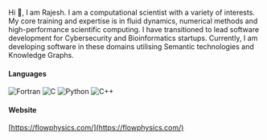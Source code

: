Hi 👋, I am Rajesh. I am a computational scientist with a variety of interests. My core training and expertise is in fluid dynamics, numerical methods and high-performance scientific computing. I have transitioned to lead software development for Cybersecurity and Bioinformatics startups. Currently, I am developing software in these domains utilising Semantic technologies and Knowledge Graphs. 

#### Languages
![Fortran](https://img.shields.io/badge/-Fortran-734f96?&logo=Fortran)
![C](https://img.shields.io/badge/-C-888?&logo=C&logoColor=fff)
![Python](https://img.shields.io/badge/-Python-4B8BBE?&logo=Python&logoColor=fff)
![C++](https://img.shields.io/badge/-C++-00599C?&logo=c%2b%2b)

#### Website
[https://flowphysics.com/](https://flowphysics.com/)

<!--
**rajesh-ae/rajesh-ae** is a ✨ _special_ ✨ repository because its `README.md` (this file) appears on your GitHub profile.

Here are some ideas to get you started:

- 🔭 I’m currently working on ...
- 🌱 I’m currently learning ...
- 👯 I’m looking to collaborate on ...
- 🤔 I’m looking for help with ...
- 💬 Ask me about ...
- 📫 How to reach me: ...
- 😄 Pronouns: ...
- ⚡ Fun fact: ...
-->
